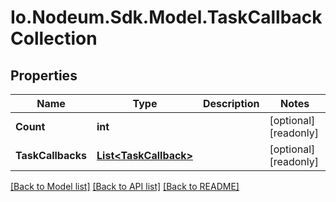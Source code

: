 # Io.Nodeum.Sdk.Model.TaskCallbackCollection
## Properties

Name | Type | Description | Notes
------------ | ------------- | ------------- | -------------
**Count** | **int** |  | [optional] [readonly] 
**TaskCallbacks** | [**List&lt;TaskCallback&gt;**](TaskCallback.md) |  | [optional] [readonly] 

[[Back to Model list]](../README.md#documentation-for-models) [[Back to API list]](../README.md#documentation-for-api-endpoints) [[Back to README]](../README.md)

